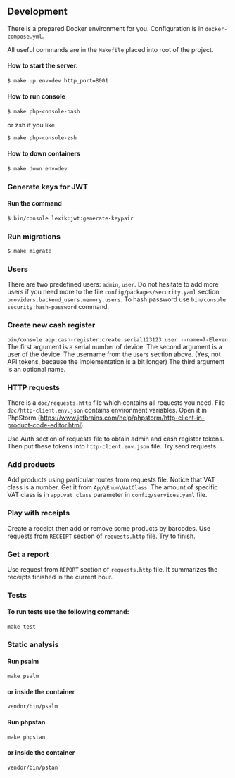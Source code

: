 
## Development
There is a prepared Docker environment for you.
Configuration is in `docker-compose.yml`.

All useful commands are in the `Makefile` placed into root of the project.

#### How to start the server.
```bash
$ make up env=dev http_port=8001
```

#### How to run console
```bash
$ make php-console-bash
```
or zsh if you like
```bash
$ make php-console-zsh
```

#### How to down containers
```bash
$ make down env=dev
```

### Generate keys for JWT
#### Run the command 
```bash
$ bin/console lexik:jwt:generate-keypair
```

### Run migrations
```bash
$ make migrate
```

### Users
There are two predefined users: `admin`, `user`. 
Do not hesitate to add more users if you need more to the file `config/packages/security.yaml` section `providers.backend_users.memory.users`.
To hash password use `bin/console security:hash-password` command.

### Create new cash register
```bin/console app:cash-register:create serial123123 user --name=7-Eleven```
The first argument is a serial number of device.
The second argument is a user of the device. The username from the `Users` section above. (Yes, not API tokens, because the implementation is a bit longer)
The third argument is an optional name.

### HTTP requests
There is a `doc/requests.http` file which contains all requests you need.
File `doc/http-client.env.json` contains environment variables. 
Open it in PhpStorm (https://www.jetbrains.com/help/phpstorm/http-client-in-product-code-editor.html).

Use Auth section of requests file to obtain admin and cash register tokens. 
Then put these tokens into `http-client.env.json` file. Try send requests.

### Add products
Add products using particular routes from requests file.
Notice that VAT class is a number. Get it from `App\Enum\VatClass`. 
The amount of specific VAT class is in `app.vat_class` parameter in `config/services.yaml` file.

### Play with receipts
Create a receipt then add or remove some products by barcodes.
Use requests from `RECEIPT` section of `requests.http` file.
Try to finish.

### Get a report
Use request from `REPORT` section of `requests.http` file.
It summarizes the receipts finished in the current hour.

### Tests
#### To run tests use the following command:
```
make test
```

### Static analysis
#### Run psalm
```
make psalm
```
#### or inside the container
```
vendor/bin/psalm
```

#### Run phpstan
```
make phpstan
```
#### or inside the container
```
vendor/bin/pstan
```